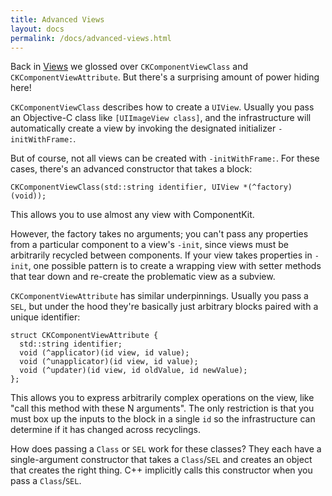 ```yaml
---
title: Advanced Views
layout: docs
permalink: /docs/advanced-views.html
---
```

Back in [Views](views.html) we glossed over `CKComponentViewClass` and `CKComponentViewAttribute`. But there's a surprising amount of power hiding here!

`CKComponentViewClass` describes how to create a `UIView`. Usually you pass an Objective-C class like `[UIImageView class]`, and the infrastructure will automatically create a view by invoking the designated initializer `-initWithFrame:`.

But of course, not all views can be created with `-initWithFrame:`. For these cases, there's an advanced constructor that takes a block:

```objc++
CKComponentViewClass(std::string identifier, UIView *(^factory)(void));
```

This allows you to use almost any view with ComponentKit. 

<div class="note-important">
  <p> 
    However, the factory takes no arguments; you can't pass any properties from a particular component to a view's <code>-init</code>, since views must be arbitrarily recycled between components. If your view takes properties in <code>-init</code>, one possible pattern is to create a wrapping view with setter methods that tear down and re-create the problematic view as a subview.
  </p>
</div>

`CKComponentViewAttribute` has similar underpinnings. Usually you pass a `SEL`, but under the hood they're basically just arbitrary blocks paired with a unique identifier:

```objc++
struct CKComponentViewAttribute {
  std::string identifier;
  void (^applicator)(id view, id value);
  void (^unapplicator)(id view, id value);
  void (^updater)(id view, id oldValue, id newValue);
};
```

This allows you to express arbitrarily complex operations on the view, like "call this method with these N arguments". The only restriction is that you must box up the inputs to the block in a single `id` so the infrastructure can determine if it has changed across recyclings.

<div class="note">
  <p> 
    How does passing a <code>Class</code> or <code>SEL</code> work for these classes? They each have a single-argument constructor that takes a <code>Class</code>/<code>SEL</code> and creates an object that creates the right thing. C++ implicitly calls this constructor when you pass a <code>Class</code>/<code>SEL</code>.
  </p>
</div>
